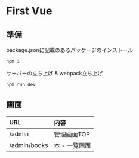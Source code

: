 # First Vue

## 準備

package.jsonに記載のあるパッケージのインストール
```
npm i
```

サーバーの立ち上げ & webpack立ち上げ
```
npm run dev
```

## 画面

| URL | 内容 |
|:--|:--|
| /admin | 管理画面TOP |
| /admin/books | 本 - 一覧画面 |
